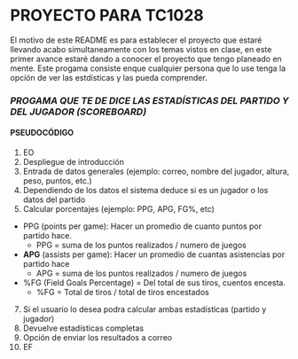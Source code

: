 # PROYECTO PARA TC1028
El motivo de este README es para establecer el proyecto que estaré llevando acabo simultaneamente con los temas vistos en clase, en este primer avance estaré dando a conocer el proyecto que tengo planeado en mente. Este progama consiste enque cualquier persona que lo use tenga la opción de ver las estdísticas y las pueda comprender.
### ***PROGAMA QUE TE DE DICE LAS ESTADÍSTICAS DEL PARTIDO Y DEL JUGADOR (SCOREBOARD)***
#### PSEUDOCÓDIGO
1. EO
2. Despliegue de introducción
3. Entrada de datos generales (ejemplo: correo, nombre del jugador, altura, peso, puntos, etc.)
4. Dependiendo de los datos el sistema deduce si es un jugador o los datos del partido
5. Calcular porcentajes (ejemplo: PPG, APG, FG%, etc)
  - PPG (points per game): Hacer un promedio de cuanto puntos por partido hace.
    - PPG = suma de los puntos realizados / numero de juegos
  - **APG** (assists per game): Hacer un promedio de cuantas asistencias por partido hace
    - APG = suma de los puntos realizados / numero de juegos
  - %FG (Field Goals Percentage) = Del total de sus tiros, cuentos encesta.
    - %FG = Total de tiros / total de tiros encestados  
7. Si el usuario lo desea podra calcular ambas estadísticas (partido y jugador)
8. Devuelve estadísticas completas
9. Opción de enviar los resultados a correo
10. EF
